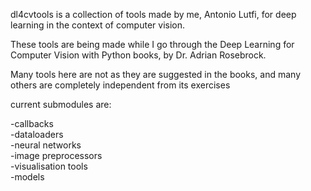 dl4cvtools is a collection of tools made by me, Antonio Lutfi, for deep learning
in the context of computer vision.

These tools are being made while I go through
the Deep Learning for Computer Vision with Python books,
by Dr. Adrian Rosebrock.

Many tools here are not as they are suggested in the books,
and many others are completely independent from its exercises

current submodules are:

-callbacks<br>
-dataloaders<br>
-neural networks<br>
-image preprocessors<br>
-visualisation tools<br>
-models<br>